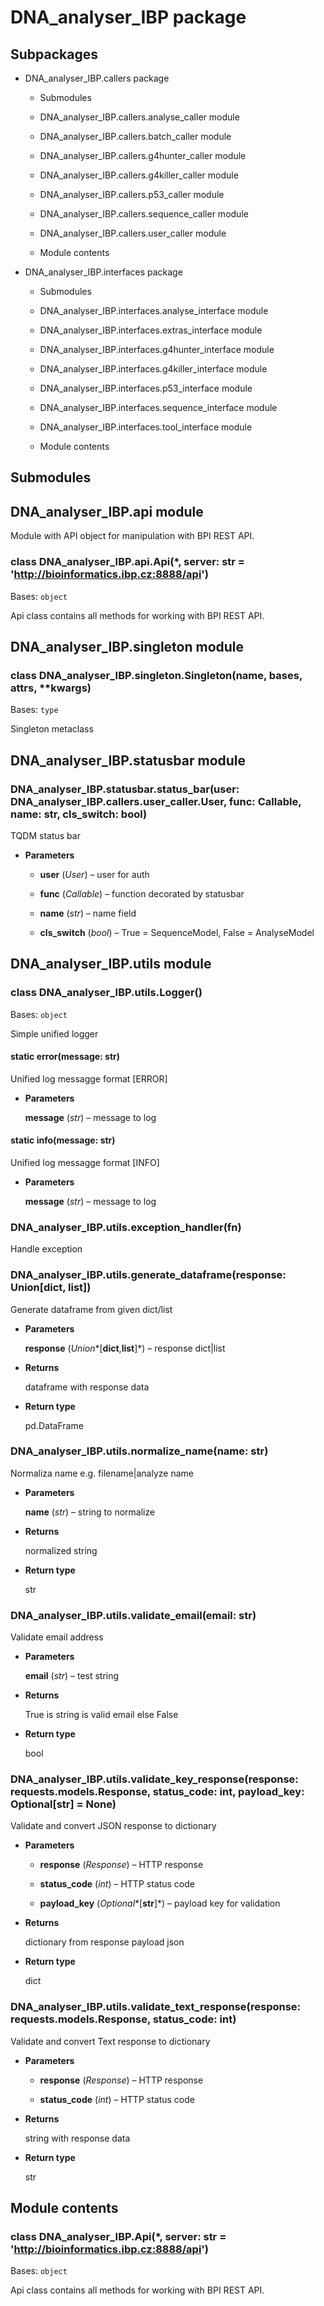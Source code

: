 # DNA_analyser_IBP package

## Subpackages


* DNA_analyser_IBP.callers package


    * Submodules


    * DNA_analyser_IBP.callers.analyse_caller module


    * DNA_analyser_IBP.callers.batch_caller module


    * DNA_analyser_IBP.callers.g4hunter_caller module


    * DNA_analyser_IBP.callers.g4killer_caller module


    * DNA_analyser_IBP.callers.p53_caller module


    * DNA_analyser_IBP.callers.sequence_caller module


    * DNA_analyser_IBP.callers.user_caller module


    * Module contents


* DNA_analyser_IBP.interfaces package


    * Submodules


    * DNA_analyser_IBP.interfaces.analyse_interface module


    * DNA_analyser_IBP.interfaces.extras_interface module


    * DNA_analyser_IBP.interfaces.g4hunter_interface module


    * DNA_analyser_IBP.interfaces.g4killer_interface module


    * DNA_analyser_IBP.interfaces.p53_interface module


    * DNA_analyser_IBP.interfaces.sequence_interface module


    * DNA_analyser_IBP.interfaces.tool_interface module


    * Module contents


## Submodules

## DNA_analyser_IBP.api module

Module with API object for manipulation with BPI REST API.


### class DNA_analyser_IBP.api.Api(\*, server: str = 'http://bioinformatics.ibp.cz:8888/api')
Bases: `object`

Api class contains all methods for working with BPI REST API.

## DNA_analyser_IBP.singleton module


### class DNA_analyser_IBP.singleton.Singleton(name, bases, attrs, \*\*kwargs)
Bases: `type`

Singleton metaclass

## DNA_analyser_IBP.statusbar module


### DNA_analyser_IBP.statusbar.status_bar(user: DNA_analyser_IBP.callers.user_caller.User, func: Callable, name: str, cls_switch: bool)
TQDM status bar


* **Parameters**

    
    * **user** (*User*) – user for auth


    * **func** (*Callable*) – function decorated by statusbar


    * **name** (*str*) – name field


    * **cls_switch** (*bool*) – True = SequenceModel, False = AnalyseModel


## DNA_analyser_IBP.utils module


### class DNA_analyser_IBP.utils.Logger()
Bases: `object`

Simple unified logger


#### static error(message: str)
Unified log messagge format [ERROR]


* **Parameters**

    **message** (*str*) – message to log



#### static info(message: str)
Unified log messagge format [INFO]


* **Parameters**

    **message** (*str*) – message to log



### DNA_analyser_IBP.utils.exception_handler(fn)
Handle exception


### DNA_analyser_IBP.utils.generate_dataframe(response: Union[dict, list])
Generate dataframe from given dict/list


* **Parameters**

    **response** (*Union**[**dict**,**list**]*) – response dict|list



* **Returns**

    dataframe with response data



* **Return type**

    pd.DataFrame



### DNA_analyser_IBP.utils.normalize_name(name: str)
Normaliza name e.g. filename|analyze name


* **Parameters**

    **name** (*str*) – string to normalize



* **Returns**

    normalized string



* **Return type**

    str



### DNA_analyser_IBP.utils.validate_email(email: str)
Validate email address


* **Parameters**

    **email** (*str*) – test string



* **Returns**

    True is string is valid email else False



* **Return type**

    bool



### DNA_analyser_IBP.utils.validate_key_response(response: requests.models.Response, status_code: int, payload_key: Optional[str] = None)
Validate and convert JSON response to dictionary


* **Parameters**

    
    * **response** (*Response*) – HTTP response


    * **status_code** (*int*) – HTTP status code


    * **payload_key** (*Optional**[**str**]*) – payload key for validation



* **Returns**

    dictionary from response payload json



* **Return type**

    dict



### DNA_analyser_IBP.utils.validate_text_response(response: requests.models.Response, status_code: int)
Validate and convert Text response to dictionary


* **Parameters**

    
    * **response** (*Response*) – HTTP response


    * **status_code** (*int*) – HTTP status code



* **Returns**

    string with response data



* **Return type**

    str


## Module contents


### class DNA_analyser_IBP.Api(\*, server: str = 'http://bioinformatics.ibp.cz:8888/api')
Bases: `object`

Api class contains all methods for working with BPI REST API.
